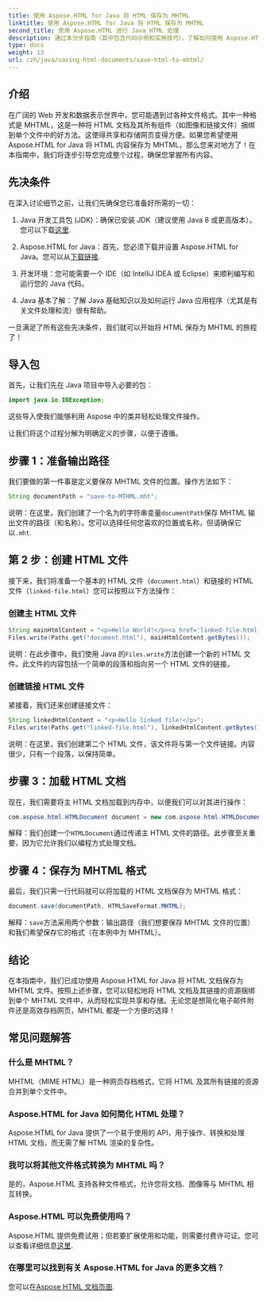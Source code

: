 ```yaml
---
title: 使用 Aspose.HTML for Java 将 HTML 保存为 MHTML
linktitle: 使用 Aspose.HTML for Java 将 HTML 保存为 MHTML
second_title: 使用 Aspose.HTML 进行 Java HTML 处理
description: 通过本分步指南（其中包含代码示例和实用技巧），了解如何使用 Aspose.HTML for Java 将 HTML 文档保存为 MHTML。
type: docs
weight: 13
url: /zh/java/saving-html-documents/save-html-to-mhtml/
---
```

## 介绍
在广阔的 Web 开发和数据表示世界中，您可能遇到过各种文件格式。其中一种格式是 MHTML，这是一种将 HTML 文档及其所有组件（如图像和链接文件）捆绑到单个文件中的好方法。这使得共享和存储网页变得方便。如果您希望使用 Aspose.HTML for Java 将 HTML 内容保存为 MHTML，那么您来对地方了！在本指南中，我们将逐步引导您完成整个过程，确保您掌握所有内容。

## 先决条件

在深入讨论细节之前，让我们先确保您已准备好所需的一切：

1. Java 开发工具包 (JDK)：确保已安装 JDK（建议使用 Java 8 或更高版本）。您可以下载[这里](https://www.oracle.com/java/technologies/javase/javase-jdk8-downloads.html).
  
2. Aspose.HTML for Java：首先，您必须下载并设置 Aspose.HTML for Java。您可以从[下载链接](https://releases.aspose.com/html/java/).

3. 开发环境：您可能需要一个 IDE（如 IntelliJ IDEA 或 Eclipse）来顺利编写和运行您的 Java 代码。

4. Java 基本了解：了解 Java 基础知识以及如何运行 Java 应用程序（尤其是有关文件处理和流）很有帮助。

一旦满足了所有这些先决条件，我们就可以开始将 HTML 保存为 MHTML 的旅程了！

## 导入包

首先，让我们先在 Java 项目中导入必要的包：

```java
import java.io.IOException;
```

这些导入使我们能够利用 Aspose 中的类并轻松处理文件操作。 

让我们将这个过程分解为明确定义的步骤，以便于遵循。

## 步骤 1：准备输出路径

我们要做的第一件事是定义要保存 MHTML 文件的位置。操作方法如下：

```java
String documentPath = "save-to-MTHML.mht";
```

说明：在这里，我们创建了一个名为的字符串变量`documentPath`保存 MHTML 输出文件的路径（和名称）。您可以选择任何您喜欢的位置或名称，但请确保它以`.mht`.

## 第 2 步：创建 HTML 文件

接下来，我们将准备一个基本的 HTML 文件（`document.html`）和链接的 HTML 文件（`linked-file.html`）您可以按照以下方法操作：

### 创建主 HTML 文件

```java
String mainHtmlContent = "<p>Hello World!</p><a href='linked-file.html'>linked file</a>";
Files.write(Paths.get("document.html"), mainHtmlContent.getBytes());
```

说明：在此步骤中，我们使用 Java 的`Files.write`方法创建一个新的 HTML 文件。此文件的内容包括一个简单的段落和指向另一个 HTML 文件的链接。

### 创建链接 HTML 文件 

紧接着，我们还来创建链接文件：

```java
String linkedHtmlContent = "<p>Hello linked file!</p>";
Files.write(Paths.get("linked-file.html"), linkedHtmlContent.getBytes());
```

说明：在这里，我们创建第二个 HTML 文件，该文件将与第一个文件链接。内容很少，只有一个段落，以保持简单。

## 步骤 3：加载 HTML 文档

现在，我们需要将主 HTML 文档加载到内存中，以便我们可以对其进行操作：

```java
com.aspose.html.HTMLDocument document = new com.aspose.html.HTMLDocument("document.html");
```

解释：我们创建一个`HTMLDocument`通过传递主 HTML 文件的路径。此步骤至关重要，因为它允许我们以编程方式处理文档。

## 步骤 4：保存为 MHTML 格式

最后，我们只需一行代码就可以将加载的 HTML 文档保存为 MHTML 格式：

```java
document.save(documentPath, HTMLSaveFormat.MHTML);
```

解释：`save`方法采用两个参数：输出路径（我们想要保存 MHTML 文件的位置）和我们希望保存它的格式（在本例中为 MHTML）。 

## 结论
在本指南中，我们已成功使用 Aspose.HTML for Java 将 HTML 文档保存为 MHTML 文件。按照上述步骤，您可以轻松地将 HTML 文档及其链接的资源捆绑到单个 MHTML 文件中，从而轻松实现共享和存储。无论您是想简化电子邮件附件还是高效存档网页，MHTML 都是一个方便的选择！

## 常见问题解答

### 什么是 MHTML？
MHTML（MIME HTML）是一种网页存档格式，它将 HTML 及其所有链接的资源合并到单个文件中。

### Aspose.HTML for Java 如何简化 HTML 处理？
Aspose.HTML for Java 提供了一个易于使用的 API，用于操作、转换和处理 HTML 文档，而无需了解 HTML 渲染的复杂性。

### 我可以将其他文件格式转换为 MHTML 吗？
是的，Aspose.HTML 支持各种文件格式，允许您将文档、图像等与 MHTML 相互转换。

### Aspose.HTML 可以免费使用吗？
 Aspose.HTML 提供免费试用；但若要扩展使用和功能，则需要付费许可证。您可以查看详细信息[这里](https://purchase.aspose.com/buy).

### 在哪里可以找到有关 Aspose.HTML for Java 的更多文档？
您可以在[Aspose HTML 文档页面](https://reference.aspose.com/html/java/).